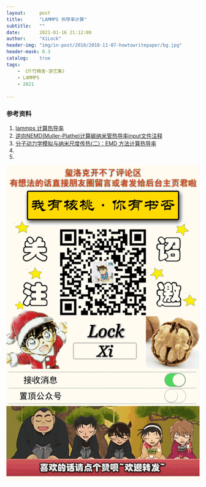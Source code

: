 ```yaml
---
layout:     post
title:      "LAMMPS 热导率计算"
subtitle:   ""
date:       2021-01-16 21:12:00
author:     "XiLock"
header-img: "img/in-post/2018/2018-11-07-howtowritepaper/bg.jpg"
header-mask: 0.3
catalog:    true
tags:
    - 《斤竹精舍·游艺集》
    - LAMMPS
    - 2021

---
```



### 参考资料
1. [lammps 计算热导率](https://my.oschina.net/u/4327623/blog/4329996)
1. [逆向NEMD(Muller-Plathe)计算碳纳米管热导率input文件注释](https://weibo.com/ttarticle/p/show?id=2309404002159527118036)
1. [分子动力学模拟与纳米尺度传热(二)：EMD 方法计算热导率](https://wemp.app/posts/7bfd3cc9-5bdd-4881-b0f4-26ef7ac5c369)
1. []()
1. []()


![](/img/wc-tail.GIF)
